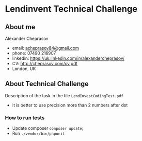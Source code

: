 # Lendinvent Technical Challenge

## About me

Alexander Cheprasov
- email: acheprasov84@gmail.com
- phone: 07490 216907
- linkedin: https://uk.linkedin.com/in/alexandercheprasov/
- CV: http://cheprasov.com/cv.pdf
- London, UK

## About Technical Challenge

Description of the task in the file `LendInvestCodingTest.pdf`

- It is better to use precision more than 2 numbers after dot

### How to run tests

- Update composer `composer update`;
- Run `./vendor/bin/phpunit`
